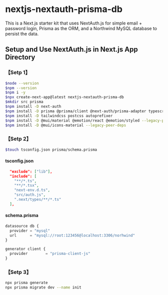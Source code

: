 # nextjs-nextauth-prisma-db
This is a Next.js starter kit that uses NextAuth.js for simple email + password login, Prisma as the ORM, and a Northwind MySQL database to persist the data.

## Setup and Use NextAuth.js in Next.js App Directory

### 【Setp 1】
```bash
$node --version
$npm --version
$npm i -y
$npx create-next-app@latest nextjs-nextauth-prisma-db
$mkdir src prisma
$npm install -D next-auth
$npm install -D prisma @prisma/client @next-auth/prisma-adapter typescript @types/node
$npm install -D tailwindcss postcss autoprefixer
$npm install -D @mui/material @emotion/react @emotion/styled --legacy-peer-deps
$npm install -D @mui/icons-material --legacy-peer-deps
```

### 【Setp 2】
```bash
$touch tsconfig.json prisma/schema.prisma
```
#### tsconfig.json

```json
  "exclude": ["lib"],
  "include": [
    "**/*.ts",
    "**/*.tsx",
    "next-env.d.ts",
    "src/auth.js",
    ".next/types/**/*.ts"
  ],
```

#### schema.prisma

```js
datasource db {
  provider = "mysql"
  url      = "mysql://root:123456@localhost:3306/norhwind"
}

generator client {
  provider        = "prisma-client-js"
}
```

### 【Setp 3】

```bash
npx prisma generate
npx prisma migrate dev --name init
```
